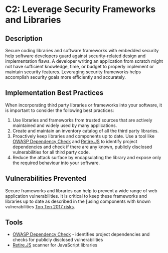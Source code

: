# C2: Leverage Security Frameworks and Libraries

## Description

Secure coding libraries and software frameworks with embedded security help software developers guard against security-related design and implementation flaws. A developer writing an application from scratch might not have sufficient knowledge, time, or budget to properly implement or maintain security features. Leveraging security frameworks helps accomplish security goals more efficiently and accurately.

## Implementation Best Practices

When incorporating third party libraries or frameworks into your software, it is important to consider the following best practices:

1. Use libraries and frameworks from trusted sources that are actively maintained and widely used by many applications.
2. Create and maintain an inventory catalog of all the third party libraries.
3. Proactively keep libraries and components up to date. Use a tool like [OWASP Dependency Check](https://owasp.org/www-project-dependency-check/) and [Retire.JS](https://retirejs.github.io/retire.js/) to identify project dependencies and check if there are any known, publicly disclosed vulnerabilities for all third party code.
4. Reduce the attack surface by encapsulating the library and expose only the required behaviour into your software.

## Vulnerabilities Prevented

Secure frameworks and libraries can help to prevent a wide range of web application vulnerabilities. It is critical to keep these frameworks and libraries up to date as described in the [using components with known vulnerabilities [Top Ten 2017 risks](https://owasp.org/www-project-top-ten/).

## Tools

* [OWASP Dependency Check](https://owasp.org/www-project-dependency-check/) - identifies project dependencies and checks for publicly disclosed vulnerabilities
* [Retire.JS](http://retirejs.github.io/retire.js/) scanner for JavaScript libraries
